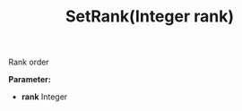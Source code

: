 ﻿---
uid: crmscript_ref_NSAssociate_SetRank
title: SetRank(Integer rank)
intellisense: NSAssociate.SetRank
keywords: NSAssociate, GetRank
so.topic: reference
---

Rank order 

**Parameter:** 
 - **rank** Integer

